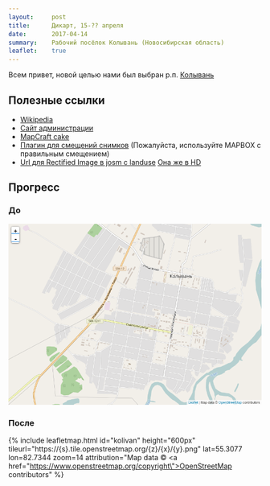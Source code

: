 ```yaml
---
layout:     post
title:      Дикарт, 15-?? апреля
date:       2017-04-14
summary:    Рабочий посёлок Колывань (Новосибирская область)
leaflet:    true
---
```

Всем привет, новой целью нами был выбран р.п. [Колывань](https://www.openstreetmap.org/way/128252438)
## Полезные ссылки
* [Wikipedia](https://ru.wikipedia.org/wiki/%D0%9A%D0%BE%D0%BB%D1%8B%D0%B2%D0%B0%D0%BD%D1%8C_(%D0%9D%D0%BE%D0%B2%D0%BE%D1%81%D0%B8%D0%B1%D0%B8%D1%80%D1%81%D0%BA%D0%B0%D1%8F_%D0%BE%D0%B1%D0%BB%D0%B0%D1%81%D1%82%D1%8C))
* [Сайт администрации](http://www.admkolyvan.ru/)
* [MapCraft cake](http://mapcraft.nanodesu.ru/pie/640)
* [Плагин для смещений снимков](https://wiki.openstreetmap.org/wiki/RU:Imagery_Offset_Database) (Пожалуйста, используйте MAPBOX с правильным смещением)
* [Url для Rectified Image в josm с landuse](http://mapwarper.net/maps/wms/20057?request=GetMap&version=1.1.1&styles=&format=image/png&srs={proj}&exceptions=application/vnd.ogc.session.inimage&width={width}&height={height}&BBOX={bbox}&) [Она же в HD](/files/kolivan_landuse.jpg)

## Прогресс
### До
![before](/images/kolivan.png)
### После
{% include leafletmap.html id="kolivan" height="600px" tileurl="https://{s}.tile.openstreetmap.org/{z}/{x}/{y}.png" lat=55.3077 lon=82.7344 zoom=14 attribution="Map data &copy; <a href=\"https://www.openstreetmap.org/copyright\">OpenStreetMap</a> contributors" %}
